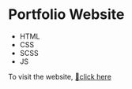 
# Portfolio Website

 - HTML
 - CSS
 - SCSS
 - JS
 
To visit the website, [🔗click here](https://portfoliowebsite-27j.pages.dev/)
